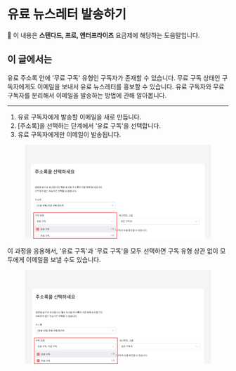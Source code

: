 # 유료 뉴스레터 발송하기

💬 이 내용은 **스탠다드, 프로, 엔터프라이즈** 요금제에 해당하는 도움말입니다.

## 이 글에서는

유료 주소록 안에 '무료 구독' 유형인 구독자가 존재할 수 있습니다. 무료 구독 상태인 구독자에게도 이메일을 보내서 유료 뉴스레터를 홍보할 수 있습니다. 유료 구독자와 무료 구독자를 분리해서 이메일을 발송하는 방법에 관해 알아봅니다.

***

1. 유료 구독자에게 발송할 이메일을 새로 만듭니다.
2. \[주소록]을 선택하는 단계에서 '유료 구독'을 선택합니다.
3. 유료 구독자에게만 이메일이 발송됩니다.

<figure><img src="../.gitbook/assets/유료 콘텐츠 보내기 (1).png" alt=""><figcaption></figcaption></figure>



이 과정을 응용해서, '유료 구독'과 '무료 구독'을 모두 선택하면 구독 유형 상관 없이 모두에게 이메일을 보낼 수도 있습니다.

<figure><img src="../.gitbook/assets/유료 콘텐츠 보내기.png" alt=""><figcaption></figcaption></figure>
